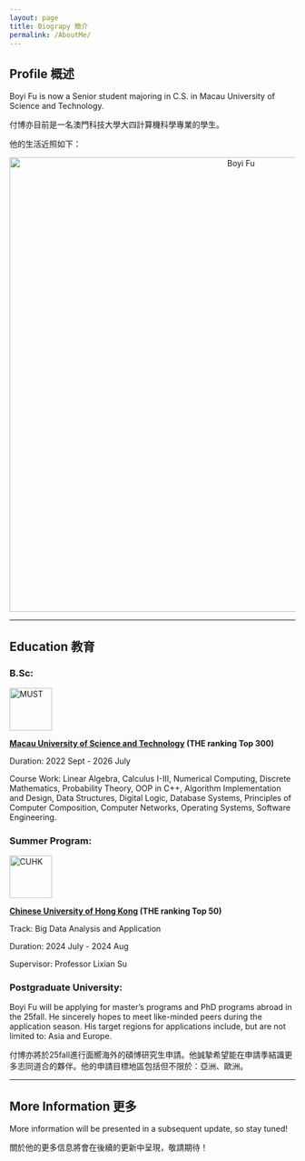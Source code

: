 ```yaml
---
layout: page
title: Biograpy 簡介
permalink: /AboutMe/
---
```


## <span class="title-underline">Profile  概述</span>

Boyi Fu is now a Senior student majoring in C.S. in Macau University of Science and Technology.

付博亦目前是一名澳門科技大學大四計算機科學專業的學生。

他的生活近照如下：

<div align="center">
  <img src="{{ site.baseurl }}/images/BoyiFu-lifes.jpg" alt="Boyi Fu" width="800"/>
</div>

---

## <span class="title-underline">Education 教育</span>
### B.Sc: 
<img style="vertical-align: middle; width: 75px; height: auto;" src="{{ site.baseurl }}/images/FunBlog/MUST.png" alt="MUST">

**<a href="https://www.must.edu.mo/index.html?locale=en_US">Macau University of Science and Technology</a> (THE ranking Top 300)**

Duration: 2022 Sept - 2026 July

Course Work: Linear Algebra, Calculus I-III, Numerical Computing, Discrete Mathematics, Probability Theory, OOP in C++, Algorithm Implementation and Design, Data Structures, Digital Logic, Database Systems, Principles of Computer Composition, Computer Networks, Operating Systems, Software Engineering.

### Summer Program: 
<img style="vertical-align: middle; width: 75px; height: auto;" src="{{ site.baseurl }}/images/FunBlog/CUHK.jpg" alt="CUHK">

**<a href="https://www.cuhk.edu.hk/english/index.html">Chinese University of Hong Kong</a> (THE ranking Top 50)**

Track: Big Data Analysis and Application

Duration: 2024 July - 2024 Aug

Supervisor: Professor Lixian Su 

### Postgraduate University:
Boyi Fu will be applying for master’s programs and PhD programs abroad in the 25fall. He sincerely hopes to meet like-minded peers during the application season. His target regions for applications include, but are not limited to: Asia and Europe.

付博亦將於25fall進行面嚮海外的碩博研究生申請。他誠摯希望能在申請季結識更多志同道合的夥伴。他的申請目標地區包括但不限於：亞洲、歐洲。

---

## <span class="title-underline">More Information 更多</span>

More information will be presented in a subsequent update, so stay tuned!

關於他的更多信息將會在後續的更新中呈現，敬請期待！
